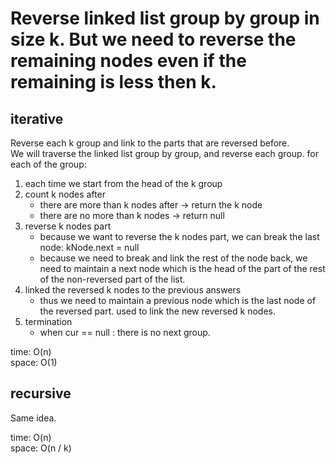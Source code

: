 # Reverse linked list group by group in size k. But we need to reverse the remaining nodes even if the remaining is less then k.
## iterative
Reverse each k group and link to the parts that are reversed before.<br>
We will traverse the linked list group by group, and reverse each group.
for each of the group:
1. each time we start from the head of the k group
2. count k nodes after
	- there are more than k nodes after -> return the k node
	- there are no more than k nodes -> return null
3. reverse k nodes part
	- because we want to reverse the k nodes part, we can break the last node: kNode.next = null
	- because we need to break and link the rest of the node back, we need to maintain a next node which is the head of the part of the rest of the non-reversed part of the list.
4. linked the reversed k nodes to the previous answers
	- thus we need to maintain a previous node which is the last node of the reversed part. used to link the new reversed k nodes.
5. termination
	- when cur == null : there is no next group.

time: O(n)<br>
space: O(1)
## recursive
Same idea.

time: O(n)<br>
space: O(n / k)
